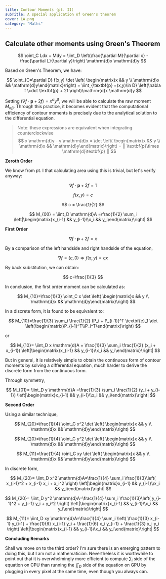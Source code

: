 ```yaml
---
title: Contour Moments (pt. II)
subTitle: A special application of Green's theorem
cover: LA.png
category: "Maths"
---
```


## Calculate other moments using Green's Theorem

$$
\oint_C Ldx + Mdy = \iint_D \left(\frac{\partial M}{\partial x} -\frac{\partial L}{\partial y}\right) \mathrm{d}x \mathrm{d}y
$$

Based on Green's Theorem, we have:

$$
\oint_{C=\partial D} f(x,y) \det \left( \begin{matrix}x && y \\ \mathrm{d}x && \mathrm{d}y\end{matrix}\right) = \iint_{\textbf{p} =(x,y)\in D} \left(\nabla f \cdot \textbf{p} + 2f \right)\mathrm{d}x \mathrm{d}y
$$

Setting $\left(\nabla f \cdot \textbf{p} + 2f \right) = x^\alpha y^\beta$, we will be able to calculate the raw moment $M_{\alpha \beta}$.
Through this practice, it becomes evident that the computational efficiency of contour moments is precisely due to the analytical solution to the differential equation.

> Note: these expressions are equivalent when integrating counterclockwise
> $$
> x \mathrm{d}y - y \mathrm{d}x = \det \left( \begin{matrix}x && y \\ \mathrm{d}x && \mathrm{d}y\end{matrix}\right) = || \textbf{p}\times \mathrm{d}\textbf{p} ||
> $$

**Zeroth Order**

We know from pt. I that calculating area using this is trivial, but let's verify anyway:

$$
\nabla f \cdot \textbf{p} + 2f = 1
$$

$$
f(x,y)=c
$$

$$
c = \frac{1}{2}
$$

$$
M_{00} = \iint_D \mathrm{d}A =\frac{1}{2} \sum_i \left|\begin{matrix}x_{i-1} && y_{i-1}\\x_i && y_i\end{matrix}\right|
$$

**First Order**

$$
\nabla f \cdot \textbf{p} + 2f = x
$$

By a comparison of the left handside and right handside of the equation,

$$
\nabla f = (c, 0) \Rightarrow f(x,y)=cx
$$

By back substitution, we can obtain:

$$
c=\frac{1}{3}
$$

In conclusion, the first order moment can be calculated as:

$$
M_{10}=\frac{1}{3} \oint_C x \det \left( \begin{matrix}x && y \\ \mathrm{d}x && \mathrm{d}y\end{matrix}\right)
$$

In a discrete form, it is found to be equivalent to:

$$
M_{10}=\frac{1}{3} \sum_i \frac{1}{2} (P_i + P_{i-1})^T \textbf{e}_1 \det \left(\begin{matrix}P_{i-1}^T\\P_i^T\end{matrix}\right)
$$

or

$$
M_{10}= \iint_D x \mathrm{d}A = \frac{1}{3} \sum_i \frac{1}{2} (x_i + x_{i-1}) \left|\begin{matrix}x_{i-1} && y_{i-1}\\x_i && y_i\end{matrix}\right|
$$

But in general, it is relatively simple to obtain the continuous form of contour moments by solving a differential equation, much harder to derive the discrete form from the continuous form.

Through symmetry,

$$
M_{01}= \iint_D y \mathrm{d}A =\frac{1}{3} \sum_i \frac{1}{2} (y_i + y_{i-1}) \left|\begin{matrix}x_{i-1} && y_{i-1}\\x_i && y_i\end{matrix}\right|
$$

**Second Order**

Using a similar technique,

$$
M_{20}=\frac{1}{4} \oint_C x^2 \det \left( \begin{matrix}x && y \\ \mathrm{d}x && \mathrm{d}y\end{matrix}\right)
$$

$$
M_{20}=\frac{1}{4} \oint_C y^2 \det \left( \begin{matrix}x && y \\ \mathrm{d}x && \mathrm{d}y\end{matrix}\right)
$$

$$
M_{11}=\frac{1}{4} \oint_C xy \det \left( \begin{matrix}x && y \\ \mathrm{d}x && \mathrm{d}y\end{matrix}\right)
$$

In discrete form,

$$
M_{20}= \iint_D x^2 \mathrm{d}A=\frac{1}{4} \sum_i \frac{1}{3}\left( x_{i-1}^2 + x_{i-1} x_i + x_i^2 \right) \left|\begin{matrix}x_{i-1} && y_{i-1}\\x_i && y_i\end{matrix}\right|
$$

$$
M_{20}= \iint_D y^2 \mathrm{d}A=\frac{1}{4} \sum_i \frac{1}{3}\left( y_{i-1}^2 + y_{i-1} y_i + y_i^2 \right) \left|\begin{matrix}x_{i-1} && y_{i-1}\\x_i && y_i\end{matrix}\right|
$$

$$
M_{11}= \iint_D xy \mathrm{d}A=\frac{1}{4} \sum_i \left( \frac{1}{3} x_{i-1} y_{i-1} + \frac{1}{6} x_{i-1} y_i + \frac{1}{6} x_i y_{i-1} +  \frac{1}{3} x_i y_i  \right) \left|\begin{matrix}x_{i-1} && y_{i-1}\\x_i && y_i\end{matrix}\right|
$$

**Concluding Remarks**

Shall we move on to the third order? I'm sure there is an emerging pattern to doing this, but I am not a mathematician.
Nevertheless it is worthwhile to point out that it is overwhelmingly more efficient to compute $\sum_i$ side of the equation on CPU than running the $\iint_D$ side of the equation on GPU by plugging in every pixel at the same time, even though you always can.

